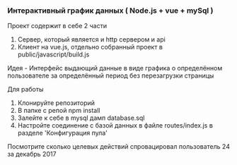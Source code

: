 ### Интерактивный график данных ( Node.js + vue + mySql )

Проект содержит в себе 2 части 

1) Сервер, который является и http сервером и api
2) Клиент на vue.js, отдельно собранный проект в public/javascript/build.js 

Идея - Интерфейс выдающий данные в виде графика о определённом пользователе за определённый период 
без перезагрузки страницы

Для работы

1) Клонируйте репозиторий
2) В папке с репой npm install
3) Залейте к себе в mysql дамп database.sql
4) Настройте соединение с базой данных в файле routes/index.js в разделе 'Конфигурация пула'

Посмотрите сколько целевых действий спровацировал пользователь 24 за декабрь 2017